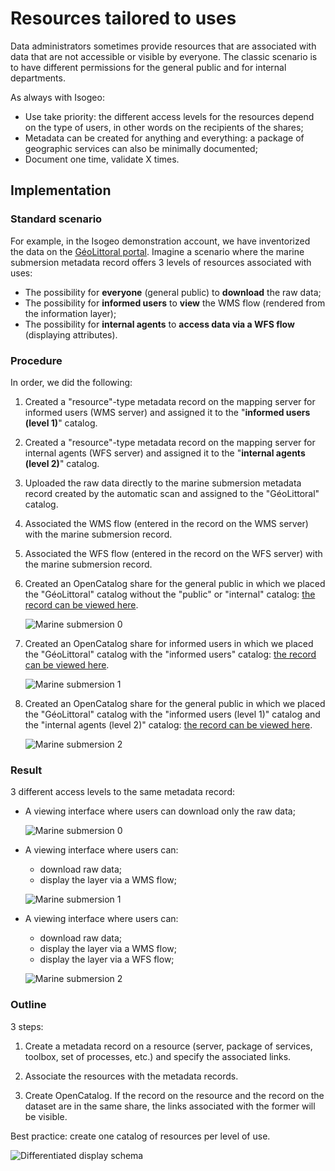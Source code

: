 ﻿# Resources tailored to uses

Data administrators sometimes provide resources that are associated with data that are not accessible or visible by everyone. The classic scenario is to have different permissions for the general public and for internal departments.

As always with Isogeo:

* Use take priority: the different access levels for the resources depend on the type of users, in other words on the recipients of the shares;
* Metadata can be created for anything and everything: a package of geographic services can also be minimally documented;
* Document one time, validate X times.

## Implementation

### Standard scenario

For example, in the Isogeo demonstration account, we have inventorized the data on the [GéoLittoral portal](http://www.geolittoral.developpement-durable.gouv.fr/). Imagine a scenario where the marine submersion metadata record offers 3 levels of resources associated with uses:

* The possibility for **everyone** (general public) to **download** the raw data;
* The possibility for **informed users** to **view** the WMS flow (rendered from the information layer);
* The possibility for **internal agents** to **access data via a WFS flow** (displaying attributes).

### Procedure

In order, we did the following:

1.	Created a "resource"-type metadata record on the mapping server for informed users (WMS server) and assigned it to the "**informed users (level 1)**" catalog.

2.	Created a "resource"-type metadata record on the mapping server for internal agents (WFS server) and assigned it to the "**internal agents (level 2)**" catalog.

3.	Uploaded the raw data directly to the marine submersion metadata record created by the automatic scan and assigned to the "GéoLittoral" catalog.

4.	Associated the WMS flow (entered in the record on the WMS server) with the marine submersion record.

5.	Associated the WFS flow (entered in the record on the WFS server) with the marine submersion record.

6.	Created an OpenCatalog share for the general public in which we placed the "GéoLittoral" catalog without the "public" or "internal" catalog: [the record can be viewed here](http://open.isogeo.com/s/14cbb8fce4fd471ab3af9fb849d0dcd1/GbhLhG7hoNFHdkrgh8n9o9I3Sym20/m/cb71d8f42ba44788b348b5bc9f79e58c).

    ![Marine submersion 0](/en/images/adm_shares_OC_demo_Geolittoral0.png "Only the data download link is available")

7.	Created an OpenCatalog share for informed users in which we placed the "GéoLittoral" catalog with the "informed users" catalog: [the record can be viewed here](http://open.isogeo.com/s/4e3617fa59674e8b98b4d9a62a6ad6e7/oOGYrOxAMjf11jYmo6hbbeGNG2TC0/m/cb71d8f42ba44788b348b5bc9f79e58c).

    ![Marine submersion 1](/en/images/adm_shares_OC_demo_Geolittoral1.png "WMS access is provided in addition to the download link")

8.	Created an OpenCatalog share for the general public in which we placed the "GéoLittoral" catalog with the "informed users (level 1)" catalog and the "internal agents (level 2)" catalog: [the record can be viewed here](http://open.isogeo.com/s/d61fe9892eb345e7b6840bbfc4cf5733/zuD9LtBEXRi7ynIXyRyWIy4hC0xz0/m/cb71d8f42ba44788b348b5bc9f79e58c).

    ![Marine submersion 2](/en/images/adm_shares_OC_demo_Geolittoral2.png "Access to the 3 resources: download, WMS and WFS")


### Result

3 different access levels to the same metadata record:

* A viewing interface where users can download only the raw data;

    ![Marine submersion 0](/en/images/OC_Demo_Submersion_Niv0.png "Only the data download link is available")

* A viewing interface where users can:
    - download raw data;
    - display the layer via a WMS flow;

    ![Marine submersion 1](/en/images/OC_Demo_Submersion_Niv1.png "WMS access is provided in addition to the download link")

* A viewing interface where users can:
    - download raw data;
    - display the layer via a WMS flow;
    - display the layer via a WFS flow;

    ![Marine submersion 2](/en/images/OC_Demo_Submersion_Niv2.png "Access to the 3 resources: download, WMS and WFS")

### Outline

3 steps:

1.	Create a metadata record on a resource (server, package of services, toolbox, set of processes, etc.) and specify the associated links.

2.	Associate the resources with the metadata records.

3.	Create OpenCatalog. If the record on the resource and the record on the dataset are in the same share, the links associated with the former will be visible.

Best practice: create one catalog of resources per level of use.

![Differentiated display schema](/en/images/resources_DifferentDisplays_schema.png "Access to the 3 resources: download, WMS and WFS")
